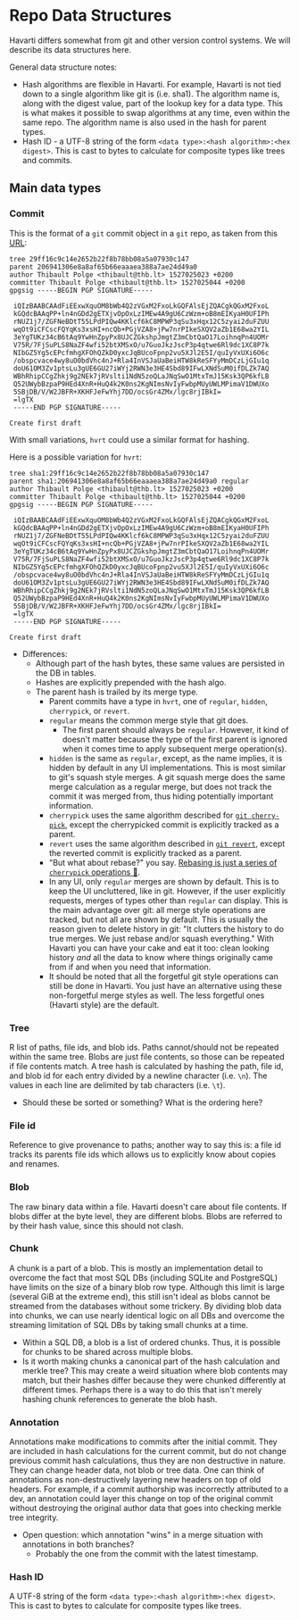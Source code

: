 # Repo Data Structures

Havarti differs somewhat from git and other version control systems.
We will describe its data structures here.

General data structure notes:

- Hash algorithms are flexible in Havarti.
  For example, Havarti is not tied down to a single algorithm like git is (i.e. sha1).
  The algorithm name is, along with the digest value,
  part of the lookup key for a data type.
  This is what makes it possible to swap algorithms at any time,
  even within the same repo.
  The algorithm name is also used in the hash for parent types.
- Hash ID - a UTF-8 string of the form `<data type>:<hash algorithm>:<hex digest>`.
  This is cast to bytes to calculate for composite types like trees and commits.

## Main data types

### Commit

This is the format of a `git` commit object in a `git` repo,
as taken from this [URL](https://wyag.thb.lt/#orgfe2859f):

```gitcommit
tree 29ff16c9c14e2652b22f8b78bb08a5a07930c147
parent 206941306e8a8af65b66eaaaea388a7ae24d49a0
author Thibault Polge <thibault@thb.lt> 1527025023 +0200
committer Thibault Polge <thibault@thb.lt> 1527025044 +0200
gpgsig -----BEGIN PGP SIGNATURE-----

 iQIzBAABCAAdFiEExwXquOM8bWb4Q2zVGxM2FxoLkGQFAlsEjZQACgkQGxM2FxoL
 kGQdcBAAqPP+ln4nGDd2gETXjvOpOxLzIMEw4A9gU6CzWzm+oB8mEIKyaH0UFIPh
 rNUZ1j7/ZGFNeBDtT55LPdPIQw4KKlcf6kC8MPWP3qSu3xHqx12C5zyai2duFZUU
 wqOt9iCFCscFQYqKs3xsHI+ncQb+PGjVZA8+jPw7nrPIkeSXQV2aZb1E68wa2YIL
 3eYgTUKz34cB6tAq9YwHnZpyPx8UJCZGkshpJmgtZ3mCbtQaO17LoihnqPn4UOMr
 V75R/7FjSuPLS8NaZF4wfi52btXMSxO/u7GuoJkzJscP3p4qtwe6Rl9dc1XC8P7k
 NIbGZ5Yg5cEPcfmhgXFOhQZkD0yxcJqBUcoFpnp2vu5XJl2E5I/quIyVxUXi6O6c
 /obspcvace4wy8uO0bdVhc4nJ+Rla4InVSJaUaBeiHTW8kReSFYyMmDCzLjGIu1q
 doU61OM3Zv1ptsLu3gUE6GU27iWYj2RWN3e3HE4Sbd89IFwLXNdSuM0ifDLZk7AQ
 WBhRhipCCgZhkj9g2NEk7jRVslti1NdN5zoQLaJNqSwO1MtxTmJ15Ksk3QP6kfLB
 Q52UWybBzpaP9HEd4XnR+HuQ4k2K0ns2KgNImsNvIyFwbpMUyUWLMPimaV1DWUXo
 5SBjDB/V/W2JBFR+XKHFJeFwYhj7DD/ocsGr4ZMx/lgc8rjIBkI=
 =lgTX
 -----END PGP SIGNATURE-----

Create first draft
```

With small variations, `hvrt` could use a similar format for hashing.

Here is a possible variation for `hvrt`:

```hvrtcommit
tree sha1:29ff16c9c14e2652b22f8b78bb08a5a07930c147
parent sha1:206941306e8a8af65b66eaaaea388a7ae24d49a0 regular
author Thibault Polge <thibault@thb.lt> 1527025023 +0200
committer Thibault Polge <thibault@thb.lt> 1527025044 +0200
gpgsig -----BEGIN PGP SIGNATURE-----

 iQIzBAABCAAdFiEExwXquOM8bWb4Q2zVGxM2FxoLkGQFAlsEjZQACgkQGxM2FxoL
 kGQdcBAAqPP+ln4nGDd2gETXjvOpOxLzIMEw4A9gU6CzWzm+oB8mEIKyaH0UFIPh
 rNUZ1j7/ZGFNeBDtT55LPdPIQw4KKlcf6kC8MPWP3qSu3xHqx12C5zyai2duFZUU
 wqOt9iCFCscFQYqKs3xsHI+ncQb+PGjVZA8+jPw7nrPIkeSXQV2aZb1E68wa2YIL
 3eYgTUKz34cB6tAq9YwHnZpyPx8UJCZGkshpJmgtZ3mCbtQaO17LoihnqPn4UOMr
 V75R/7FjSuPLS8NaZF4wfi52btXMSxO/u7GuoJkzJscP3p4qtwe6Rl9dc1XC8P7k
 NIbGZ5Yg5cEPcfmhgXFOhQZkD0yxcJqBUcoFpnp2vu5XJl2E5I/quIyVxUXi6O6c
 /obspcvace4wy8uO0bdVhc4nJ+Rla4InVSJaUaBeiHTW8kReSFYyMmDCzLjGIu1q
 doU61OM3Zv1ptsLu3gUE6GU27iWYj2RWN3e3HE4Sbd89IFwLXNdSuM0ifDLZk7AQ
 WBhRhipCCgZhkj9g2NEk7jRVslti1NdN5zoQLaJNqSwO1MtxTmJ15Ksk3QP6kfLB
 Q52UWybBzpaP9HEd4XnR+HuQ4k2K0ns2KgNImsNvIyFwbpMUyUWLMPimaV1DWUXo
 5SBjDB/V/W2JBFR+XKHFJeFwYhj7DD/ocsGr4ZMx/lgc8rjIBkI=
 =lgTX
 -----END PGP SIGNATURE-----

Create first draft
```

- Differences:
  - Although part of the hash bytes,
    these same values are persisted in the DB in tables.
  - Hashes are explicitly prepended with the hash algo.
  - The parent hash is trailed by its merge type.
    - Parent commits have a type in `hvrt`,
      one of `regular`, `hidden`, `cherrypick`, or `revert`.
    - `regular` means the common merge style that git does.
      - The first parent should always be `regular`.
        However, it kind of doesn't matter
        because the type of the first parent is ignored
        when it comes time to apply subsequent merge operation(s).
    - `hidden` is the same as `regular`,
      except, as the name implies, it is hidden by default in any UI implementations.
      This is most similar to git's squash style merges.
      A git squash merge does the same merge calculation as a regular merge,
      but does not track the commit it was merged from,
      thus hiding potentially important information.
    - `cherrypick` uses the same algorithm described for [`git cherry-pick`](https://git-scm.com/docs/git-cherry-pick),
      except the cherrypicked commit is explicitly tracked as a parent.
    - `revert` uses the same algorithm described in [`git revert`](https://git-scm.com/docs/git-revert),
      except the reverted commit is explicitly tracked as a parent.
    - "But what about rebase?" you say.
      [Rebasing is just a series of `cherrypick` operations 🍒](https://stackoverflow.com/a/11837630/1733321).
    - In any UI, only `regular` merges are shown by default.
      This is to keep the UI uncluttered,
      like in git.
      However, if the user explicitly requests,
      merges of types other than `regular` can display.
      This is the main advantage over git:
      all merge style operations are tracked,
      but not all are shown by default.
      This is usually the reason given to delete history in git:
      "It clutters the history to do true merges. We just rebase and/or squash everything."
      With Havarti you can have your cake and eat it too:
      clean looking history
      *and* all the data to know where things originally came from
      if and when you need that information.
    - It should be noted
      that all the forgetful git style operations can still be done in Havarti.
      You just have an alternative using these non-forgetful merge styles as well.
      The less forgetful ones (Havarti style) are the default.

### Tree

R list of paths, file ids, and blob ids. Paths cannot/should not be
repeated within the same tree. Blobs are just file contents, so those can be
repeated if file contents match. A tree hash is calculated by hashing the
path, file id, and blob id for each entry divided by a newline character (i.e.
`\n`). The values in each line are delimited by tab characters (i.e. `\t`).

- Should these be sorted or something? What is the ordering here?

### File id

<!--
FIXME: File ID is no longer a thing.
Remove this section and clarify.
Renames and copies are just tracked in commits by pointing to tree ids.
This also makes it possible to copy entire trees with a single directive.
-->

Reference to give provenance to paths; another way to say this is: a
file id tracks its parents file ids which allows us to explicitly know about
copies and renames.

### Blob

The raw binary data within a file.
Havarti doesn't care about file contents.
If blobs differ at the byte level, they are different blobs.
Blobs are referred to by their hash value, since this should not clash.

### Chunk

A chunk is a part of a blob.
This is mostly an implementation detail
to overcome the fact that most SQL DBs (including SQLite and PostgreSQL)
have limits on the size of a binary blob row type.
Although this limit is large (several GiB at the extreme end),
this still isn't ideal
as blobs cannot be streamed from the databases without some trickery.
By dividing blob data into chunks,
we can use nearly identical logic on all DBs
and overcome the streaming limitation of SQL DBs by taking small chunks at a time.

- Within a SQL DB, a blob is a list of ordered chunks.
  Thus, it is possible
  for chunks to be shared across multiple blobs.
- Is it worth making chunks a canonical part of the hash calculation and merkle tree?
  This may create a weird situation where blob contents may match,
  but their hashes differ because they were chunked differently at different times.
  Perhaps there is a way to do this
  that isn't merely hashing chunk references to generate the blob hash.

### Annotation

Annotations make modifications to commits after the initial commit.
They are included in hash calculations for the current commit,
but do not change previous commit hash calculations,
thus they are non destructive in nature.
They can change header data, not blob or tree data.
One can think of annotations as non-destructively layering new headers
on top of old headers.
For example, if a commit authorship was incorrectly attributed to a dev,
an annotation could layer this change on top of the original commit
without destroying the original author data
that goes into checking merkle tree integrity.

- Open question: which annotation "wins" in a merge situation with annotations
  in both branches?
  - Probably the one from the commit with the latest timestamp.

### Hash ID

A UTF-8 string of the form `<data type>:<hash algorithm>:<hex digest>`.
This is cast to bytes to calculate for composite types like trees.
